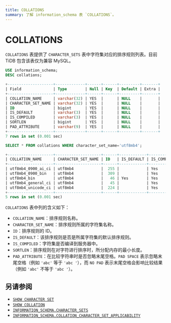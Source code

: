 ```yaml
---
title: COLLATIONS
summary: 了解 information_schema 表 `COLLATIONS`。
---
```


# COLLATIONS

`COLLATIONS` 表提供了 `CHARACTER_SETS` 表中字符集对应的排序规则列表。目前 TiDB 包含该表仅为兼容 MySQL。

```sql
USE information_schema;
DESC collations;
```

```sql
+--------------------+-------------+------+------+---------+-------+
| Field              | Type        | Null | Key  | Default | Extra |
+--------------------+-------------+------+------+---------+-------+
| COLLATION_NAME     | varchar(32) | YES  |      | NULL    |       |
| CHARACTER_SET_NAME | varchar(32) | YES  |      | NULL    |       |
| ID                 | bigint      | YES  |      | NULL    |       |
| IS_DEFAULT         | varchar(3)  | YES  |      | NULL    |       |
| IS_COMPILED        | varchar(3)  | YES  |      | NULL    |       |
| SORTLEN            | bigint      | YES  |      | NULL    |       |
| PAD_ATTRIBUTE      | varchar(9)  | YES  |      | NULL    |       |
+--------------------+-------------+------+------+---------+-------+
7 rows in set (0.001 sec)
```

```sql
SELECT * FROM collations WHERE character_set_name='utf8mb4';
```

```sql
+--------------------+--------------------+------+------------+-------------+---------+---------------+
| COLLATION_NAME     | CHARACTER_SET_NAME | ID   | IS_DEFAULT | IS_COMPILED | SORTLEN | PAD_ATTRIBUTE |
+--------------------+--------------------+------+------------+-------------+---------+---------------+
| utf8mb4_0900_ai_ci | utf8mb4            |  255 |            | Yes         |       0 | NO PAD        |
| utf8mb4_0900_bin   | utf8mb4            |  309 |            | Yes         |       1 | NO PAD        |
| utf8mb4_bin        | utf8mb4            |   46 | Yes        | Yes         |       1 | PAD SPACE     |
| utf8mb4_general_ci | utf8mb4            |   45 |            | Yes         |       1 | PAD SPACE     |
| utf8mb4_unicode_ci | utf8mb4            |  224 |            | Yes         |       8 | PAD SPACE     |
+--------------------+--------------------+------+------------+-------------+---------+---------------+
5 rows in set (0.001 sec)
```

`COLLATIONS` 表中列的含义如下：

* `COLLATION_NAME`：排序规则名称。
* `CHARACTER_SET_NAME`：排序规则所属的字符集名称。
* `ID`：排序规则的 ID。
* `IS_DEFAULT`：该排序规则是否是所属字符集的默认排序规则。
* `IS_COMPILED`：字符集是否编译到服务器中。
* `SORTLEN`：排序规则在对字符进行排序时，所分配内存的最小长度。
* `PAD_ATTRIBUTE`：在比较字符串时是否忽略末尾空格。`PAD SPACE` 表示忽略末尾空格（例如 `'abc'` 等于 `'abc '`），而 `NO PAD` 表示末尾空格会影响比较结果（例如 `'abc'` 不等于 `'abc '`）。

## 另请参阅

- [`SHOW CHARACTER SET`](/sql-statements/sql-statement-show-character-set.md)
- [`SHOW COLLATION`](/sql-statements/sql-statement-show-collation.md)
- [`INFORMATION_SCHEMA.CHARACTER_SETS`](/information-schema/information-schema-character-sets.md)
- [`INFORMATION_SCHEMA.COLLATION_CHARACTER_SET_APPLICABILITY`](/information-schema/information-schema-collation-character-set-applicability.md)